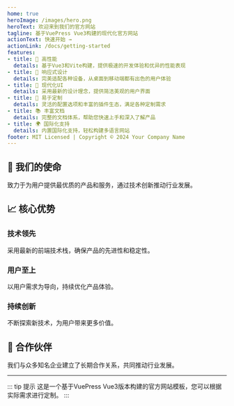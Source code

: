```yaml
---
home: true
heroImage: /images/hero.png
heroText: 欢迎来到我们的官方网站
tagline: 基于VuePress Vue3构建的现代化官方网站
actionText: 快速开始 →
actionLink: /docs/getting-started
features:
- title: 🚀 高性能
  details: 基于Vue3和Vite构建，提供极速的开发体验和优异的性能表现
- title: 📱 响应式设计
  details: 完美适配各种设备，从桌面到移动端都有出色的用户体验
- title: 🎨 现代化UI
  details: 采用最新的设计理念，提供简洁美观的用户界面
- title: 🔧 易于定制
  details: 灵活的配置选项和丰富的插件生态，满足各种定制需求
- title: 📚 丰富文档
  details: 完整的文档体系，帮助您快速上手和深入了解产品
- title: 🌍 国际化支持
  details: 内置国际化支持，轻松构建多语言网站
footer: MIT Licensed | Copyright © 2024 Your Company Name
---
```


## 🎯 我们的使命

致力于为用户提供最优质的产品和服务，通过技术创新推动行业发展。

## 📈 核心优势

### 技术领先
采用最新的前端技术栈，确保产品的先进性和稳定性。

### 用户至上
以用户需求为导向，持续优化产品体验。

### 持续创新
不断探索新技术，为用户带来更多价值。

## 🤝 合作伙伴

我们与众多知名企业建立了长期合作关系，共同推动行业发展。

---

::: tip 提示
这是一个基于VuePress Vue3版本构建的官方网站模板，您可以根据实际需求进行定制。
:::